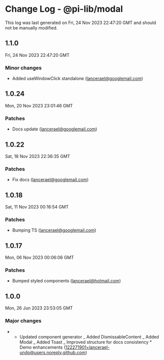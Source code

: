 # Change Log - @pi-lib/modal

This log was last generated on Fri, 24 Nov 2023 22:47:20 GMT and should not be manually modified.

<!-- Start content -->

## 1.1.0

Fri, 24 Nov 2023 22:47:20 GMT

### Minor changes

- Added useWindowClick standalone (lancerael@googlemail.com)

## 1.0.24

Mon, 20 Nov 2023 23:01:46 GMT

### Patches

- Docs update (lancerael@googlemail.com)

## 1.0.22

Sat, 18 Nov 2023 22:36:35 GMT

### Patches

- Fix docs (lancerael@googlemail.com)

## 1.0.18

Sat, 11 Nov 2023 00:16:54 GMT

### Patches

- Bumping TS (lancerael@googlemail.com)

## 1.0.17

Mon, 06 Nov 2023 00:06:06 GMT

### Patches

- Bumped styled components (lancerael@hotmail.com)

## 1.0.0

Mon, 26 Jun 2023 23:53:05 GMT

### Major changes

- - Updated component generator _ Added DismissableContent _ Added Modal _ Added Toast _ Improved structure for docs consistency \* Demo enhancements (122271901+lancerael-undo@users.noreply.github.com)
